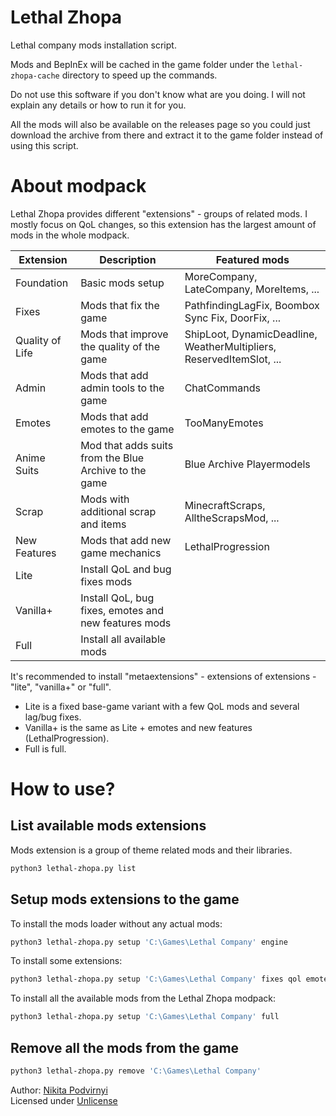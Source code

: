 # Lethal Zhopa

Lethal company mods installation script.

Mods and BepInEx will be cached in the game folder under the `lethal-zhopa-cache` directory to speed up the commands.

Do not use this software if you don't know what are you doing. I will not explain any details or how to run it for you.

All the mods will also be available on the releases page so you could just download the archive from there and extract it to the game folder instead of using this script.

# About modpack

Lethal Zhopa provides different "extensions" - groups of related mods. I mostly focus on QoL changes, so this extension has the largest amount of mods in the whole modpack.

| Extension | Description | Featured mods |
| - | - | - |
| Foundation | Basic mods setup | MoreCompany, LateCompany, MoreItems, ... |
| Fixes | Mods that fix the game | PathfindingLagFix, Boombox Sync Fix, DoorFix, ... |
| Quality of Life | Mods that improve the quality of the game | ShipLoot, DynamicDeadline, WeatherMultipliers, ReservedItemSlot, ... |
| Admin | Mods that add admin tools to the game | ChatCommands |
| Emotes | Mods that add emotes to the game | TooManyEmotes |
| Anime Suits | Mod that adds suits from the Blue Archive to the game | Blue Archive Playermodels |
| Scrap | Mods with additional scrap and items | MinecraftScraps, AlltheScrapsMod, ... |
| New Features | Mods that add new game mechanics | LethalProgression |
| Lite | Install QoL and bug fixes mods | |
| Vanilla+ | Install QoL, bug fixes, emotes and new features mods | |
| Full | Install all available mods | |

It's recommended to install "metaextensions" - extensions of extensions - "lite", "vanilla+" or "full".

- Lite is a fixed base-game variant with a few QoL mods and several lag/bug fixes.
- Vanilla+ is the same as Lite + emotes and new features (LethalProgression).
- Full is full.

# How to use?

## List available mods extensions

Mods extension is a group of theme related mods and their libraries.

```bash
python3 lethal-zhopa.py list
```

## Setup mods extensions to the game

To install the mods loader without any actual mods:

```bash
python3 lethal-zhopa.py setup 'C:\Games\Lethal Company' engine
```

To install some extensions:

```bash
python3 lethal-zhopa.py setup 'C:\Games\Lethal Company' fixes qol emotes
```

To install all the available mods from the Lethal Zhopa modpack:

```bash
python3 lethal-zhopa.py setup 'C:\Games\Lethal Company' full
```

## Remove all the mods from the game

```bash
python3 lethal-zhopa.py remove 'C:\Games\Lethal Company'
```

Author: [Nikita Podvirnyi](https://github.com/krypt0nn)\
Licensed under [Unlicense](LICENSE)

